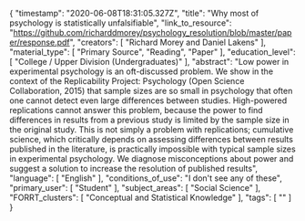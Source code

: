 {
    "timestamp": "2020-06-08T18:31:05.327Z",
    "title": "Why most of psychology is statistically unfalsifiable",
    "link_to_resource": "https://github.com/richarddmorey/psychology_resolution/blob/master/paper/response.pdf",
    "creators": [
        "Richard Morey and Daniel Lakens"
    ],
    "material_type": [
        "Primary Source",
        "Reading",
        "Paper"
    ],
    "education_level": [
        "College / Upper Division (Undergraduates)"
    ],
    "abstract": "Low power in experimental psychology is an oft-discussed problem. We show in the context of the Replicability Project: Psychology (Open Science Collaboration, 2015) that sample sizes are so small in psychology that often one cannot detect even large differences between studies. High-powered replications cannot answer this problem, because the power to find differences in results from a previous study is limited by the sample size in the original study. This is not simply a problem with replications; cumulative science, which critically depends on assessing differences between results published in the literature, is practically impossible with typical sample sizes in experimental psychology. We diagnose misconceptions about power and suggest a solution to increase the resolution of published results",
    "language": [
        "English"
    ],
    "conditions_of_use": "I don't see any of these",
    "primary_user": [
        "Student"
    ],
    "subject_areas": [
        "Social Science"
    ],
    "FORRT_clusters": [
        "Conceptual and Statistical Knowledge"
    ],
    "tags": [
        ""
    ]
}